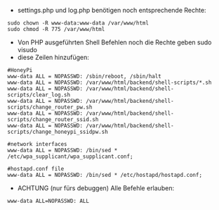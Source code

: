 * settings.php und log.php benötigen noch entsprechende Rechte:

```
sudo chown -R www-data:www-data /var/www/html
sudo chmod -R 775 /var/www/html
```

* Von PHP ausgeführten Shell Befehlen noch die Rechte geben
sudo visudo
* diese Zeilen hinzufügen:

```
#HoneyPi
www-data ALL = NOPASSWD: /sbin/reboot, /sbin/halt
www-data ALL = NOPASSWD: /var/www/html/backend/shell-scripts/*.sh
www-data ALL = NOPASSWD: /var/www/html/backend/shell-scripts/clear_log.sh
www-data ALL = NOPASSWD: /var/www/html/backend/shell-scripts/change_router_pw.sh
www-data ALL = NOPASSWD: /var/www/html/backend/shell-scripts/change_router_ssid.sh
www-data ALL = NOPASSWD: /var/www/html/backend/shell-scripts/change_honeypi_ssidpw.sh

#network interfaces
www-data ALL = NOPASSWD: /bin/sed * /etc/wpa_supplicant/wpa_supplicant.conf;

#hostapd.conf file
www-data ALL = NOPASSWD: /bin/sed * /etc/hostapd/hostapd.conf;
```

* ACHTUNG (nur fürs debuggen) Alle Befehle erlauben:

```
www-data ALL=NOPASSWD: ALL
```
